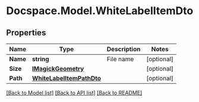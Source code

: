 # Docspace.Model.WhiteLabelItemDto

## Properties

Name | Type | Description | Notes
------------ | ------------- | ------------- | -------------
**Name** | **string** | File name | [optional] 
**Size** | [**IMagickGeometry**](IMagickGeometry.md) |  | [optional] 
**Path** | [**WhiteLabelItemPathDto**](WhiteLabelItemPathDto.md) |  | [optional] 

[[Back to Model list]](../README.md#documentation-for-models) [[Back to API list]](../README.md#documentation-for-api-endpoints) [[Back to README]](../README.md)

